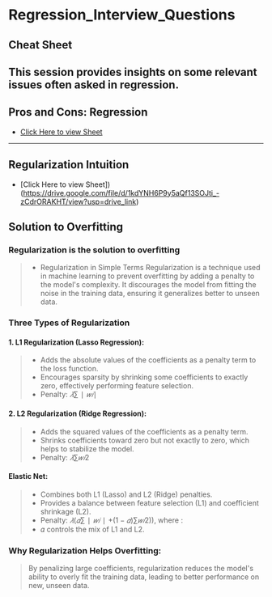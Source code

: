# Regression_Interview_Questions

## Cheat Sheet
This session provides insights on some relevant issues often asked in regression.
---

## Pros and Cons: Regression
+ [Click Here to view Sheet](https://drive.google.com/file/d/1VmbBvjlPlxhB7eUj1iHGeNgsEXKLtprT/view?usp=drive_link)

---

## Regularization Intuition
+ [Click Here to view Sheet])(https://drive.google.com/file/d/1kdYNH6P9y5aQf13SOJti_-zCdrORAKHT/view?usp=drive_link)

## Solution to Overfitting

### Regularization is the solution to overfitting
> + Regularization in Simple Terms
> Regularization is a technique used in machine learning to prevent overfitting by adding a penalty to the model's complexity. It discourages the model from fitting the noise in the training data, ensuring it generalizes better to unseen data.

### Three Types of Regularization

#### 1. L1 Regularization (Lasso Regression):
> + Adds the absolute values of the coefficients as a penalty term to the loss function.
> + Encourages sparsity by shrinking some coefficients to exactly zero, effectively performing feature selection.
> + Penalty: $𝜆∑∣𝑤𝑖∣$

#### 2. L2 Regularization (Ridge Regression):
> + Adds the squared values of the coefficients as a penalty term.
> + Shrinks coefficients toward zero but not exactly to zero, which helps to stabilize the model.
> + Penalty: $𝜆∑𝑤𝑖2$
​
#### Elastic Net:
> + Combines both L1 (Lasso) and L2 (Ridge) penalties.
> + Provides a balance between feature selection (L1) and coefficient shrinkage (L2).
> + Penalty: $𝜆(𝛼∑∣𝑤𝑖∣+(1−𝛼)∑𝑤𝑖2)$), where :
> + 𝛼 controls the mix of L1 and L2.

###  Why Regularization Helps Overfitting:
> By penalizing large coefficients, regularization reduces the model's ability to overly fit the training data, leading to better performance on new, unseen data.
